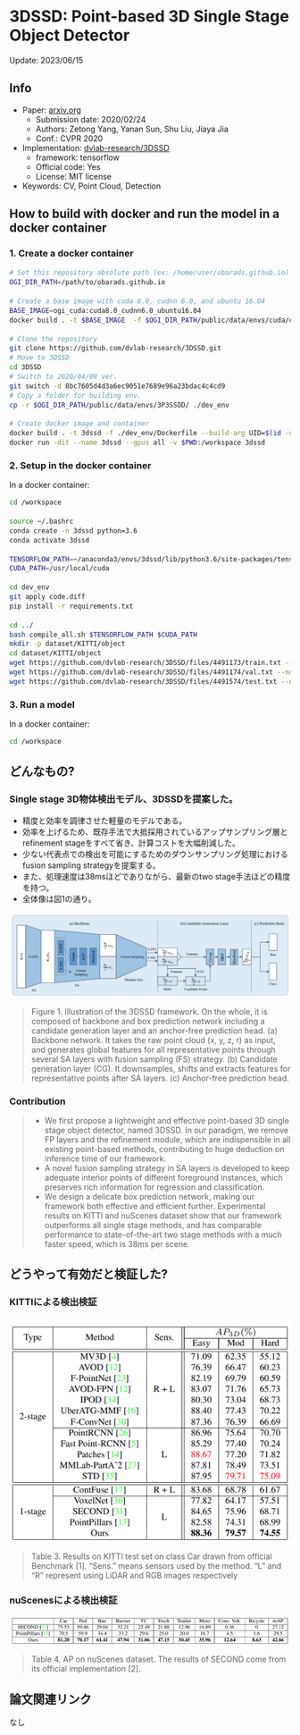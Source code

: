 # 3DSSD: Point-based 3D Single Stage Object Detector

Update: 2023/06/15

## Info
- Paper: [arxiv.org](https://arxiv.org/abs/2002.10187)
  - Submission date: 2020/02/24
  - Authors: Zetong Yang, Yanan Sun, Shu Liu, Jiaya Jia
  - Conf.: CVPR 2020
- Implementation: [dvlab-research/3DSSD](https://github.com/dvlab-research/3DSSD)
  - framework: tensorflow
  - Official code: Yes
  - License: MIT license
- Keywords: CV, Point Cloud, Detection

## How to build with docker and run the model in a docker container
### 1. Create a docker container
```bash
# Set this repository absolute path (ex: /home/user/obarads.github.io)
OGI_DIR_PATH=/path/to/obarads.github.io

# Create a base image with cuda 8.0, cudnn 6.0, and ubuntu 16.04
BASE_IMAGE=ogi_cuda:cuda8.0_cudnn6.0_ubuntu16.04
docker build . -t $BASE_IMAGE  -f $OGI_DIR_PATH/public/data/envs/cuda/cuda8.0_cudnn6.0_ubuntu16.04/Dockerfile 

# Clone the repository
git clone https://github.com/dvlab-research/3DSSD.git
# Move to 3DSSD
cd 3DSSD
# Switch to 2020/04/09 ver.
git switch -d 8bc7605d4d3a6ec9051e7689e96a23bdac4c4cd9
# Copy a folder for building env.
cp -r $OGI_DIR_PATH/public/data/envs/3P3SSOD/ ./dev_env

# Create docker image and container
docker build . -t 3dssd -f ./dev_env/Dockerfile --build-arg UID=$(id -u) --build-arg GID=$(id -g) --build-arg BASE_IMAGE=$BASE_IMAGE
docker run -dit --name 3dssd --gpus all -v $PWD:/workspace 3dssd
```

### 2. Setup in the docker container
In a docker container:
```bash
cd /workspace

source ~/.bashrc
conda create -n 3dssd python=3.6
conda activate 3dssd

TENSORFLOW_PATH=~/anaconda3/envs/3dssd/lib/python3.6/site-packages/tensorflow
CUDA_PATH=/usr/local/cuda

cd dev_env
git apply code.diff
pip install -r requirements.txt

cd ../
bash compile_all.sh $TENSORFLOW_PATH $CUDA_PATH
mkdir -p dataset/KITTI/object
cd dataset/KITTI/object
wget https://github.com/dvlab-research/3DSSD/files/4491173/train.txt --no-check-certificate
wget https://github.com/dvlab-research/3DSSD/files/4491174/val.txt --no-check-certificate
wget https://github.com/dvlab-research/3DSSD/files/4491574/test.txt --no-check-certificate

```

### 3. Run a model
In a docker container:
```bash
cd /workspace

```

## どんなもの?
### Single stage 3D物体検出モデル、3DSSDを提案した。
- 精度と効率を調律させた軽量のモデルである。
- 効率を上げるため、既存手法で大抵採用されているアップサンプリング層とrefinement stageをすべて省き、計算コストを大幅削減した。
- 少ない代表点での検出を可能にするためのダウンサンプリング処理におけるfusion sampling strategyを提案する。
- また、処理速度は38msほどでありながら、最新のtwo stage手法ほどの精度を持つ。
- 全体像は図1の通り。

![fig1](img/3P3SSOD/fig1.png)

> Figure 1. Illustration of the 3DSSD framework. On the whole, it is composed of backbone and box prediction network including a candidate generation layer and an anchor-free prediction head. (a) Backbone network. It takes the raw point cloud (x, y, z, r) as input, and generates global features for all representative points through several SA layers with fusion sampling (FS) strategy. (b) Candidate generation layer (CG). It downsamples, shifts and extracts features for representative points after SA layers. (c) Anchor-free prediction head.

### Contribution
> - We first propose a lightweight and effective point-based 3D single stage object detector, named 3DSSD. In our paradigm, we remove FP layers and the refinement module, which are indispensible in all existing point-based methods, contributing to huge deduction on inference time of our framework.
> - A novel fusion sampling strategy in SA layers is developed to keep adequate interior points of different foreground instances, which preserves rich information for regression and classification.
> - We design a delicate box prediction network, making our framework both effective and efficient further. Experimental results on KITTI and nuScenes dataset show that our framework outperforms all single stage methods, and has comparable performance to state-of-the-art two stage methods with a much faster speed, which is 38ms per scene.

## どうやって有効だと検証した?
### KITTIによる検出検証
![tab3](img/3P3SSOD/tab3.png)

> Table 3. Results on KITTI test set on class Car drawn from official Benchmark [1]. “Sens.” means sensors used by the method. “L” and “R” represent using LiDAR and RGB images respectively

### nuScenesによる検出検証
![tab4](img/3P3SSOD/tab4.png)

> Table 4. AP on nuScenes dataset. The results of SECOND come from its official implementation [2].

## 論文関連リンク
なし

